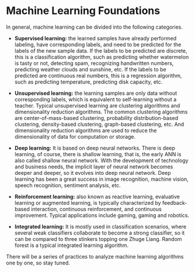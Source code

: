 # Machine Learning Foundations

In general, machine learning can be divided into the following categories.

- **Supervised learning:** the learned samples have already performed labeling, have corresponding labels, and need to be predicted for the labels of the new sample data. If the labels to be predicted are discrete, this is a classification algorithm, such as predicting whether watermelon is tasty or not, detecting spam, recognizing handwritten numbers, predicting weather clouds and sunshine, etc. If the labels to be predicted are continuous real numbers, this is a regression algorithm, such as predicting temperature, predicting disk capacity, etc.

- **Unsupervised learning:** the learning samples are only data without corresponding labels, which is equivalent to self-learning without a teacher. Typical unsupervised learning are clustering algorithms and dimensionality reduction algorithms. The common clustering algorithms are center-of-mass-based clustering, probability distribution-based clustering, density-based clustering, graph-based clustering, etc. And dimensionality reduction algorithms are used to reduce the dimensionality of data for computation or storage.

- **Deep learning:** It is based on deep neural networks. There is deep learning, of course, there is shallow learning, that is, the early ANN is also called shallow neural network. With the development of technology and business needs, the implicit layer of neural network becomes deeper and deeper, so it evolves into deep neural network. Deep learning has been a great success in image recognition, machine vision, speech recognition, sentiment analysis, etc.

- **Reinforcement learning:** also known as reactive learning, evaluative learning or augmented learning, is typically characterized by feedback-based interaction, continuous reinforcement, and continuous improvement. Typical applications include gaming, gaming and robotics.

- **Integrated learning:** It is mostly used in classification scenarios, where several weak classifiers collaborate to become a strong classifier, so it can be compared to three stinkers topping one Zhuge Liang. Random forest is a typical integrated learning algorithm.

There will be a series of practices to analyze machine learning algorithms one by one, so stay tuned.


